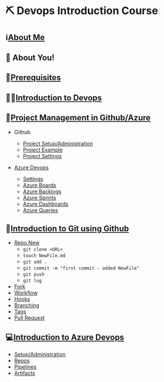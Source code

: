 # ⛏️ Devops Introduction Course

## ℹ️[About Me](INTRODUCTION.md)

## 🫵 About You!

## 🐤[Prerequisites](https://github.com/uerbzr/course-devops-prerequisites)

## 🙋‍♂️[Introduction to Devops](DEVOPS.md)

## 📖[Project Management in Github/Azure](PROJECT.md)

- Github

  - [Project Setup/Administration](https://github.com/uerbzr?tab=projects)
  - [Project Example](https://github.com/users/uerbzr/projects/13/views/1)
  - [Project Settings](https://github.com/users/uerbzr/projects/13/settings)

- [Azure Devops](AZUREDEVOPS.md)
  - [Settings](https://xtonproductions.visualstudio.com/course-devops/_settings/)
  - [Azure Boards](https://xtonproductions.visualstudio.com/course-devops/_boards/board/t/course-devops%20Team/Stories)
  - [Azure Backlogs]()
  - [Azure Sprints](https://xtonproductions.visualstudio.com/course-devops/_sprints/taskboard/course-devops%20Team/course-devops/Iteration%201)
  - [Azure Dashboards](https://xtonproductions.visualstudio.com/course-devops/_dashboards/dashboard/c64786b3-e552-4f1b-acb4-598ae3e1d402)
  - [Azure Queries](https://xtonproductions.visualstudio.com/course-devops/_queries/favorites/)

## 🔎[Introduction to Git using Github](GITHUB.md)

- [Repo.New](https://repo.new)
  - `git clone <URL>`
  - `touch NewFile.md`
  - `git add .`
  - `git commit -m "first commit - added NewFile"`
  - `git push`
  - `git log`
- [Fork](https://github.com/uerbzr/WPF-Samples)
- [Workflow](https://github.com/uerbzr/course-devops-example)
- [Hooks](https://github.com/uerbzr/course-devops-hooks)
- [Branching](https://github.com/uerbzr/course-devops-branch-example)
- [Tags](https://github.com/uerbzr/course-devops-tags)
- [Pull Request](https://github.com/uerbzr/course-devops-pullrequest)

## 💻[Introduction to Azure Devops](AZUREDEVOPS.md)

- [Setup/Administration](https://xtonproductions.visualstudio.com/)
- [Repos](https://xtonproductions.visualstudio.com/_git/course-repos)
- [Pipelines](https://xtonproductions.visualstudio.com/course-devops-pipelines/_build)
- [Artifacts](https://xtonproductions.visualstudio.com/)
